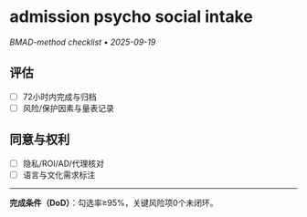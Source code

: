 # admission psycho social intake

_BMAD-method checklist • 2025-09-19_

## 评估

- [ ] 72小时内完成与归档
- [ ] 风险/保护因素与量表记录

## 同意与权利

- [ ] 隐私/ROI/AD/代理核对
- [ ] 语言与文化需求标注

---

**完成条件（DoD）**：勾选率≥95%，关键风险项0个未闭环。
